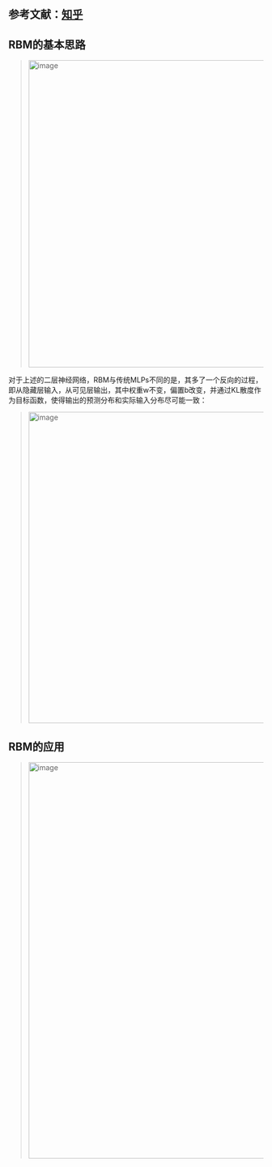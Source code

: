 ## 参考文献：[知乎](https://zhuanlan.zhihu.com/p/36529237)

## RBM的基本思路

> <img width="607" alt="image" src="https://github.com/user-attachments/assets/f76edebc-2781-4eb1-8d22-a159c995c658">

对于上述的二层神经网络，RBM与传统MLPs不同的是，其多了一个反向的过程，即从隐藏层输入，从可见层输出，其中权重w不变，偏置b改变，并通过KL散度作为目标函数，使得输出的预测分布和实际输入分布尽可能一致：

> <img width="615" alt="image" src="https://github.com/user-attachments/assets/450d6415-aa28-4165-976f-378c712d7df5">

## RBM的应用

> <img width="783" alt="image" src="https://github.com/user-attachments/assets/3ea3a209-d537-41a2-a375-79fd36257369">

